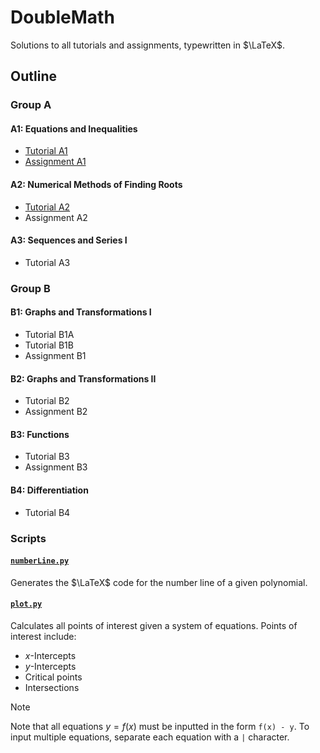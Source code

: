 # DoubleMath

Solutions to all tutorials and assignments, typewritten in $\LaTeX$.

## Outline

### Group A

#### A1: Equations and Inequalities

- [Tutorial A1](Group%20A/Chapter%20A1/Tutorial%20A1/Tutorial%20A1.pdf)
- [Assignment A1](Group%20A/Chapter%20A1/Assignment%20A1/Assignment%20A1.pdf)

#### A2: Numerical Methods of Finding Roots

- [Tutorial A2](Group%20A/Chapter%20A2/Tutorial%20A2/Tutorial%20A2.pdf)
- Assignment A2

#### A3: Sequences and Series I

- Tutorial A3

### Group B

#### B1: Graphs and Transformations I

- Tutorial B1A
- Tutorial B1B
- Assignment B1

#### B2: Graphs and Transformations II

- Tutorial B2
- Assignment B2

#### B3: Functions

- Tutorial B3
- Assignment B3

#### B4: Differentiation

- Tutorial B4


### Scripts 

#### [`numberLine.py`](.meta/Scripts/numberLine.py)

Generates the $\LaTeX$ code for the number line of a given polynomial.

#### [`plot.py`](.meta/Scripts/plot.py)

Calculates all points of interest given a system of equations. Points of interest include:

- $x$-Intercepts
- $y$-Intercepts
- Critical points
- Intersections

> [!NOTE]
> Note that all equations $y = f(x)$ must be inputted in the form `f(x) - y`.
> To input multiple equations, separate each equation with a `|` character.
